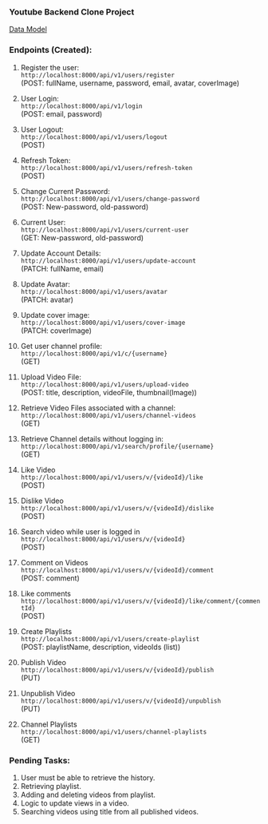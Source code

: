 ### Youtube Backend Clone Project

[Data Model](https://app.eraser.io/workspace/lkif0q3Vx40o6nSNcuhB?origin=share)

### Endpoints (Created):
1. Register the user:
\
 `http://localhost:8000/api/v1/users/register` 
 \
 (POST: fullName, username, password, email, avatar, coverImage)

2. User Login:
\
 `http://localhost:8000/api/v1/login` 
 \
 (POST: email, password)

3. User Logout: \
`http://localhost:8000/api/v1/users/logout` 
\
(POST)

4. Refresh Token:
\
`http://localhost:8000/api/v1/users/refresh-token` 
\
(POST)

5. Change Current Password: 
\
`http://localhost:8000/api/v1/users/change-password` 
\
(POST: New-password, old-password)

6. Current User: 
\
`http://localhost:8000/api/v1/users/current-user` 
\
(GET: New-password, old-password)

7. Update Account Details:
\
`http://localhost:8000/api/v1/users/update-account` 
\
(PATCH: fullName, email)

8. Update Avatar: 
\
`http://localhost:8000/api/v1/users/avatar` 
\
(PATCH: avatar)

9. Update cover image: 
\
`http://localhost:8000/api/v1/users/cover-image` 
\
(PATCH: coverImage)

10. Get user channel profile: 
\
`http://localhost:8000/api/v1/c/{username}` 
\
(GET)

11. Upload Video File: 
\
`http://localhost:8000/api/v1/users/upload-video` 
\
(POST: title, description, videoFile, thumbnail(Image))

12. Retrieve Video Files associated with a channel:
\
`http://localhost:8000/api/v1/users/channel-videos`
\
(GET)

13. Retrieve Channel details without logging in:
\
`http://localhost:8000/api/v1/search/profile/{username}`
\
(GET)

14. Like Video
\
`http://localhost:8000/api/v1/users/v/{videoId}/like`
\
(POST)

15. Dislike Video
\
`http://localhost:8000/api/v1/users/v/{videoId}/dislike`
\
(POST)

16. Search video while user is logged in
\
`http://localhost:8000/api/v1/users/v/{videoId}`
\
(POST)

17. Comment on Videos
\
`http://localhost:8000/api/v1/users/v/{videoId}/comment`
\
(POST: comment)

18. Like comments
\
`http://localhost:8000/api/v1/users/v/{videoId}/like/comment/{commentId}`
\
(POST)

19. Create Playlists
\
`http://localhost:8000/api/v1/users/create-playlist`
\
(POST: playlistName, description, videoIds (list))

20. Publish Video
\
`http://localhost:8000/api/v1/users/v/{videoId}/publish`
\
(PUT)

21. Unpublish Video
\
`http://localhost:8000/api/v1/users/v/{videoId}/unpublish`
\
(PUT)

22. Channel Playlists
\
`http://localhost:8000/api/v1/users/channel-playlists`
\
(GET)

### Pending Tasks:
1. User must be able to retrieve the history.
2. Retrieving playlist.
3. Adding and deleting videos from playlist.
4. Logic to update views in a video.
5. Searching videos using title from all published videos.




